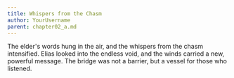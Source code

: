 ```yaml
---
title: Whispers from the Chasm
author: YourUsername
parent: chapter02_a.md
---
```

The elder's words hung in the air, and the whispers from the chasm intensified. Elias looked into the endless void, and the winds carried a new, powerful message. The bridge was not a barrier, but a vessel for those who listened.
